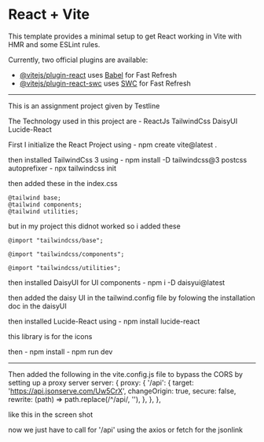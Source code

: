 # React + Vite

This template provides a minimal setup to get React working in Vite with HMR and some ESLint rules.

Currently, two official plugins are available:

- [@vitejs/plugin-react](https://github.com/vitejs/vite-plugin-react/blob/main/packages/plugin-react/README.md) uses [Babel](https://babeljs.io/) for Fast Refresh
- [@vitejs/plugin-react-swc](https://github.com/vitejs/vite-plugin-react-swc) uses [SWC](https://swc.rs/) for Fast Refresh

---

This is an assignment project given by Testline

The Technology used in this project are -
ReactJs
TailwindCss
DaisyUI
Lucide-React

First I initialize the React Project using - npm create vite@latest .

then installed TailwindCss 3 using - npm install -D tailwindcss@3 postcss autoprefixer - npx tailwindcss init

then added these in the index.css

    @tailwind base;
    @tailwind components;
    @tailwind utilities;

but in my project this didnot worked so i added these

    @import "tailwindcss/base";

    @import "tailwindcss/components";

    @import "tailwindcss/utilities";

then installed DaisyUI for UI components - npm i -D daisyui@latest

then added the daisy UI in the tailwind.config file by folowing the installation doc in the daisyUI

then installed Lucide-React using - npm install lucide-react

this library is for the icons

then - npm install - npm run dev

---

Then added the following in the vite.config.js file to bypass the CORS by setting up a proxy server
server: {
    proxy: {
        '/api': {
            target: 'https://api.jsonserve.com/Uw5CrX',
            changeOrigin: true,
            secure: false,
            rewrite: (path) => path.replace(/^\/api/, ''),
        },
    },
},

like this in the screen shot


now we just have to call for '/api' using the axios or fetch for the jsonlink
